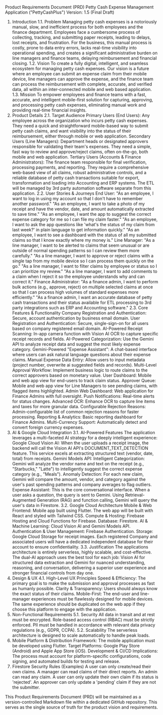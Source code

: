 Product Requirements Document (PRD)
Petty Cash Expense Management Application ("PettyCashPlus")
Version: 1.5 (Final Draft)

1. Introduction
1.1. Problem
Managing petty cash expenses is a notoriously manual, slow, and inefficient process for both employees and the finance department. Employees face a cumbersome process of collecting, tracking, and submitting paper receipts, leading to delays, lost receipts, and frustration. For the business, this manual process is costly, prone to data entry errors, lacks real-time visibility into operational spending, and creates a significant administrative burden on line managers and finance teams, delaying reimbursement and financial closing.
1.2. Vision
To create a fully digital, intelligent, and seamless ecosystem for managing petty cash expenses. Our vision is a future where an employee can submit an expense claim from their mobile device, line managers can approve the expense, and the finance team can process the reimbursement with complete, accurate, and verified data, all within an inter-connected mobile and web based application. 
1.3. Mission
To empower employees and finance teams with a fast, accurate, and intelligent mobile-first solution for capturing, approving, and processing petty cash expenses, eliminating manual work and providing real-time financial insights.
2. Product Details
2.1. Target Audience
Primary Users (End Users): Any employee across the organization who incurs petty cash expenses. They need a quick and straightforward mobile-based way to submit petty cash claims, and want visibility into the status of their reimbursement, either through mobile or web application.
Secondary Users (Line Managers): Department heads or designated approvers responsible for validating their team's expenses. They need a simple, fast way to review and approve/reject claims, often on-the-go, both mobile and web application. 
Tertiary Users (Accounts & Finance Administrators): The finance team responsible for final verification, processing payments, and reporting. They require a comprehensive web-based view of all claims, robust administrative controls, and a reliable database of petty cash transactions suitable for export, transformation and loading into Accounting and ERP systems. The ETL will be managed by 3rd party automation software separate from this application. 
2.2. User Stories & Journeys
End User:
"As an employee, I want to log in using my account so that I don't have to remember another password."
"As an employee, I want to take a photo of my receipt and have the vendor, date, and amount automatically extracted to save time."
"As an employee, I want the app to suggest the correct expense category for me so I can file my claim faster."
"As an employee, I want to ask the app questions like 'what's the status of my claim from last week?' in plain language to get information quickly."
"As an employee, I want to see a dashboard with the status of all my submitted claims so that I know exactly where my money is."
Line Manager:
"As a line manager, I want to be alerted to claims that seem unusual or are outside of normal spending patterns so I can review them more carefully."
"As a line manager, I want to approve or reject claims with a single tap from my mobile device so I can process them quickly on the go."
"As a line manager, I want to filter claims by employee or status so I can prioritize my review."
"As a line manager, I want to add comments to a claim when I reject it so the employee understands why and can correct it."
Finance Administrator:
"As a finance admin, I want to perform bulk actions (e.g., approve, reject) on multiple selected claims at once so that I can process high volumes of standard expenses more efficiently."
"As a finance admin, I want an accurate database of petty cash transactions and their status available for ETL processing to 3rd party integrations such as ERP and Accounting software."
2.3. Core Features & Functionality
Company Registration and Authentication: Secure, account authentication by business email domain.
User Registration and Authentication: Secure, single-sign-on for all users based on company registered email domain.
AI-Powered Receipt Scanning: In-app camera function with Vision AI OCR to capture specific receipt records and fields.
AI-Powered Categorization: Use the Gemini API to analyze receipt data and suggest the most likely expense category.
Gemini-Powered "Expense Assistant": A chat-based interface where users can ask natural language questions about their expense claims.
Manual Expense Data Entry: Allow users to input metadata (project number, overwrite ai suggested fields and records).
Multi-Level Approval Workflow: Implement business logic to route claims to the correct approvers based on monetary value.
User Dashboard: Mobile and web app view for end-users to track claim status.
Approver Queue: Mobile and web app view for Line Managers to see pending claims, with flagged items highlighted.
Admin Web Dashboard: Web application for Finance Admins with full oversight.
Push Notifications: Real-time alerts for status changes.
Advanced OCR: Enhance OCR to capture line items and taxes for more granular data.
Configurable Rejection Reasons: Admin-configurable list of common rejection reasons for faster processing.
Reporting & Analytics: Basic reporting dashboard for Finance Admins.
Multi-Currency Support: Automatically detect and convert foreign currency expenses.
3. AI & Google Cloud Integration
3.1. AI-Powered Features
The application leverages a multi-faceted AI strategy for a deeply intelligent experience:
Google Cloud Vision AI: When the user uploads a receipt image, the backend will call the Vision AI API's DOCUMENT_TEXT_DETECTION feature. This service excels at extracting structured text (vendor, date, total) from receipts.
Gemini Models API:
Intelligent Categorization: Gemini will analyze the vendor name and text on the receipt (e.g., "Starbucks," "Latte") to intelligently suggest the correct expense category (e.g., "Meals").
Anomaly Detection: For each new claim, Gemini will compare the amount, vendor, and category against the user's past spending patterns and company averages to flag outliers.
Expense Assistant: This is the core conversational interface. When a user asks a question, the query is sent to Gemini. Using Retrieval-Augmented Generation (RAG) and function calling, Gemini will query the user's data in Firestore.
3.2. Google Cloud Architecture
Mobile & Web Frontend: Mobile app built using Flutter. The web app will be built with React and styled with Tailwind CSS.
Compute & Hosting: Firebase Hosting and Cloud Functions for Firebase.
Database: Firestore.
AI & Machine Learning: Cloud Vision AI and Gemini Models API.
Authentication & User Management: Firebase Authentication.
Storage: Google Cloud Storage for receipt images.
Each registered Company  and associated users will have a dedicated independent database for their account to ensure confidentiality.
3.3. Justification
The applications architecture is entirely serverless, highly scalable, and cost-effective. The dual-AI approach uses the best tool for each job: Vision AI for structured data extraction and Gemini for nuanced understanding, reasoning, and conversation, delivering a superior user experience and stronger financial controls from day one.
4. Design & UX
4.1. High-Level UX Principles
Speed & Efficiency: The primary goal is to make the submission and approval processes as fast as humanly possible.
Clarity & Transparency: Users should always know the exact status of their claims.
Mobile-First: The end-user and line-manager experiences must be flawlessly designed for mobile devices. The same experience should be duplicated on the web app if they choose this platform to engage with the application. 
5. Non-Functional Requirements
5.1. Security
All data in transit and at rest must be encrypted.
Role-based access control (RBAC) must be strictly enforced.
PII must be handled in accordance with relevant data privacy regulations (e.g., GDPR, CCPA).
5.2. Scalability
The serverless architecture is designed to scale automatically to handle peak loads.
6. Mobile Platform & Distribution
Framework: The mobile application must be developed using Flutter.
Target Platforms: Google Play Store (Android) and Apple App Store (iOS).
Development & CI/CD Implications: The process must account for platform-specific configurations, code signing, and automated builds for testing and release.
7. Firestore Security Rules (Examples)
A user can only create/read their own claims.
A manager can read claims of their direct reports.
An admin can read any claim.
A user can only update their own claim if its status is 'rejected'.
An approver can only update a 'pending' claim if they are not the submitter.

This Product Requirements Document (PRD) will be maintained as a version-controlled Markdown file within a dedicated GitHub repository. This serves as the single source of truth for the product vision and requirements.
